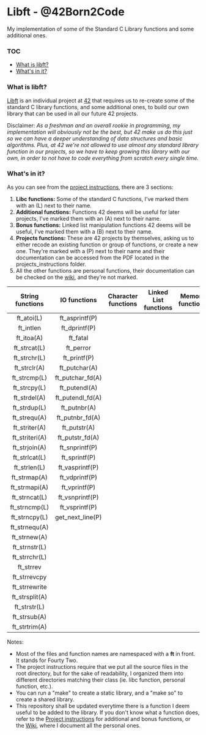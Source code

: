 # Libft - @42Born2Code
My implementation of some of the Standard C Library functions and some additional ones.

### TOC
* [What is libft?](#what-is-libft)
* [What's in it?](#whats-in-it)

### What is libft?
[Libft][1] is an individual project at [42][2] that requires us to re-create some of the standard C library functions, and some additional ones, to build our own library that can be used in all our future 42 projects.

Disclaimer: *As a freshman and an overall rookie in programming, my implementation will obviously not be the best, but 42 make us do this just so we can have a deeper understanding of data structures and basic algorithms. Plus, at 42 we're not allowed to use almost any standard library function in our projects, so we have to keep growing this library with our own, in order to not have to code everything from scratch every single time.*

### What's in it?

As you can see from the [project instructions][1], there are 3 sections:

1.  **Libc functions:** Some of the standard C functions, I've marked them with an (L) next to their name.
2.  **Additional functions:** Functions 42 deems will be useful for later projects, I've marked them with an (A) next to their name.
3.  **Bonus functions:** Linked list manipulation functions 42 deems will be useful, I've marked them with a (B) next to their name.
4. **Projects functions:** These are 42 projects by themselves, asking us to either recode an existing function or group of functions, or create a new one. They're marked with a (P) next to their name and their documentation can be accessed from the PDF located in the projects_instructions folder.
5.  All the other functions are personal functions, their documentation can be checked on the [wiki][3], and they're not marked.

String functions | IO functions | Character functions | Linked List functions | Memory functions | API functions
:-----------: | :-------------: | :-----------: | :-----------: | :-----------: | :-----------:
ft_atoi(L)	  | ft_asprintf(P)	|
ft_intlen	  | ft_dprintf(P)	|
ft_itoa(A)	  | ft_fatal		|
ft_strcat(L)  | ft_perror		|
ft_strchr(L)  | ft_printf(P)	|
ft_strclr(A)  | ft_putchar(A)	|
ft_strcmp(L)  | ft_putchar_fd(A)|
ft_strcpy(L)  | ft_putendl(A)	|
ft_strdel(A)  | ft_putendl_fd(A)|
ft_strdup(L)  | ft_putnbr(A)	|
ft_strequ(A)  | ft_putnbr_fd(A)	|
ft_striter(A) | ft_putstr(A)	|
ft_striteri(A)| ft_putstr_fd(A)	|
ft_strjoin(A) | ft_snprintf(P)	|
ft_strlcat(L) | ft_sprintf(P)	|
ft_strlen(L)  | ft_vasprintf(P)	|
ft_strmap(A)  | ft_vdprintf(P)	|
ft_strmapi(A) | ft_vprintf(P)	|
ft_strncat(L) | ft_vsnprintf(P)	|
ft_strncmp(L) | ft_vsprintf(P)	|
ft_strncpy(L) | get_next_line(P)|
ft_strnequ(A) |
ft_strnew(A)  |
ft_strnstr(L) |
ft_strrchr(L) |
ft_strrev	  |
ft_strrevcpy  |
ft_strrewrite |
ft_strsplit(A)|
ft_strstr(L)  |
ft_strsub(A)  |
ft_strtrim(A) |

Notes:

- Most of the files and function names are namespaced with a **ft** in front. It stands for Fourty Two.
- The project instructions require that we put all the source files in the root directory, but for the sake of readability, I organized them into different directories matching their class (ie. libc function, personal function, etc.).
- You can run a "make" to create a static library, and a "make so" to create a shared library.
- This repository shall be updated everytime there is a function I deem useful to be added to the library. If you don't know what a function does, refer to the [Project instructions][1] for additional and bonus functions, or the [Wiki][3], where I document all the personal ones.

[1]: https://github.com/jon-finkel/libft/blob/master/projects_instructions/libft.en.pdf "Libft PDF"
[2]: http://42.us.org "42 Silicon Valley"
[3]: https://github.com/jon-finkel/libft/wiki
